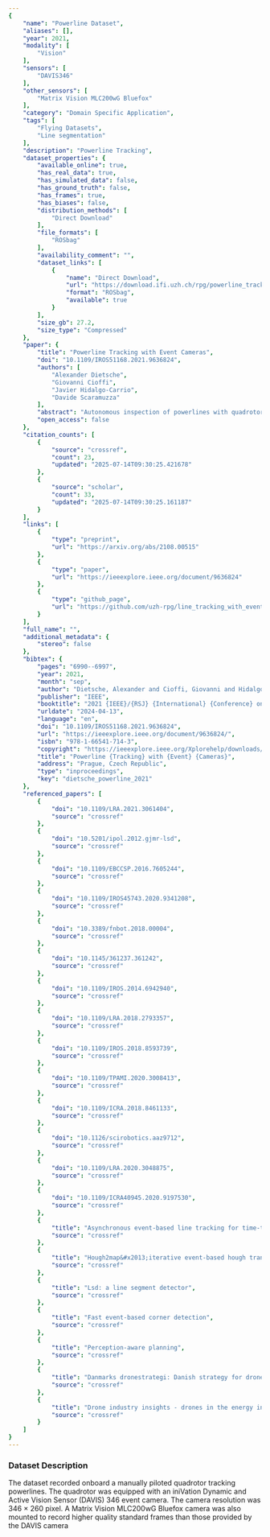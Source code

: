 ```yaml
---
{
    "name": "Powerline Dataset",
    "aliases": [],
    "year": 2021,
    "modality": [
        "Vision"
    ],
    "sensors": [
        "DAVIS346"
    ],
    "other_sensors": [
        "Matrix Vision MLC200wG Bluefox"
    ],
    "category": "Domain Specific Application",
    "tags": [
        "Flying Datasets",
        "Line segmentation"
    ],
    "description": "Powerline Tracking",
    "dataset_properties": {
        "available_online": true,
        "has_real_data": true,
        "has_simulated_data": false,
        "has_ground_truth": false,
        "has_frames": true,
        "has_biases": false,
        "distribution_methods": [
            "Direct Download"
        ],
        "file_formats": [
            "ROSbag"
        ],
        "availability_comment": "",
        "dataset_links": [
            {
                "name": "Direct Download",
                "url": "https://download.ifi.uzh.ch/rpg/powerline_tracking_dataset/",
                "format": "ROSbag",
                "available": true
            }
        ],
        "size_gb": 27.2,
        "size_type": "Compressed"
    },
    "paper": {
        "title": "Powerline Tracking with Event Cameras",
        "doi": "10.1109/IROS51168.2021.9636824",
        "authors": [
            "Alexander Dietsche",
            "Giovanni Cioffi",
            "Javier Hidalgo-Carrio",
            "Davide Scaramuzza"
        ],
        "abstract": "Autonomous inspection of powerlines with quadrotors is challenging. Flights require persistent perception to keep a close look at the lines. We propose a method that uses event cameras to robustly track powerlines. Event cameras are inherently robust to motion blur, have low latency, and high dynamic range. Such properties are advantageous for autonomous inspection of powerlines with drones, where fast motions and challenging illumination conditions are ordinary. Our method identi\ufb01es lines in the stream of events by detecting planes in the spatio-temporal signal, and tracks them through time. The implementation runs onboard and is capable of detecting multiple distinct lines in real time with rates of up to 320 thousand events per second. The performance is evaluated in real-world \ufb02ights along a powerline. The tracker is able to persistently track the powerlines, with a mean lifetime of the line 10\u00d7 longer than existing approaches.",
        "open_access": false
    },
    "citation_counts": [
        {
            "source": "crossref",
            "count": 23,
            "updated": "2025-07-14T09:30:25.421678"
        },
        {
            "source": "scholar",
            "count": 33,
            "updated": "2025-07-14T09:30:25.161187"
        }
    ],
    "links": [
        {
            "type": "preprint",
            "url": "https://arxiv.org/abs/2108.00515"
        },
        {
            "type": "paper",
            "url": "https://ieeexplore.ieee.org/document/9636824"
        },
        {
            "type": "github_page",
            "url": "https://github.com/uzh-rpg/line_tracking_with_event_cameras"
        }
    ],
    "full_name": "",
    "additional_metadata": {
        "stereo": false
    },
    "bibtex": {
        "pages": "6990--6997",
        "year": 2021,
        "month": "sep",
        "author": "Dietsche, Alexander and Cioffi, Giovanni and Hidalgo-Carrio, Javier and Scaramuzza, Davide",
        "publisher": "IEEE",
        "booktitle": "2021 {IEEE}/{RSJ} {International} {Conference} on {Intelligent} {Robots} and {Systems} ({IROS})",
        "urldate": "2024-04-13",
        "language": "en",
        "doi": "10.1109/IROS51168.2021.9636824",
        "url": "https://ieeexplore.ieee.org/document/9636824/",
        "isbn": "978-1-66541-714-3",
        "copyright": "https://ieeexplore.ieee.org/Xplorehelp/downloads/license-information/IEEE.html",
        "title": "Powerline {Tracking} with {Event} {Cameras}",
        "address": "Prague, Czech Republic",
        "type": "inproceedings",
        "key": "dietsche_powerline_2021"
    },
    "referenced_papers": [
        {
            "doi": "10.1109/LRA.2021.3061404",
            "source": "crossref"
        },
        {
            "doi": "10.5201/ipol.2012.gjmr-lsd",
            "source": "crossref"
        },
        {
            "doi": "10.1109/EBCCSP.2016.7605244",
            "source": "crossref"
        },
        {
            "doi": "10.1109/IROS45743.2020.9341208",
            "source": "crossref"
        },
        {
            "doi": "10.3389/fnbot.2018.00004",
            "source": "crossref"
        },
        {
            "doi": "10.1145/361237.361242",
            "source": "crossref"
        },
        {
            "doi": "10.1109/IROS.2014.6942940",
            "source": "crossref"
        },
        {
            "doi": "10.1109/LRA.2018.2793357",
            "source": "crossref"
        },
        {
            "doi": "10.1109/IROS.2018.8593739",
            "source": "crossref"
        },
        {
            "doi": "10.1109/TPAMI.2020.3008413",
            "source": "crossref"
        },
        {
            "doi": "10.1109/ICRA.2018.8461133",
            "source": "crossref"
        },
        {
            "doi": "10.1126/scirobotics.aaz9712",
            "source": "crossref"
        },
        {
            "doi": "10.1109/LRA.2020.3048875",
            "source": "crossref"
        },
        {
            "doi": "10.1109/ICRA40945.2020.9197530",
            "source": "crossref"
        },
        {
            "title": "Asynchronous event-based line tracking for time-to-contact maneuvers in uas",
            "source": "crossref"
        },
        {
            "title": "Hough2map&#x2013;iterative event-based hough transform for high-speed railway mapping",
            "source": "crossref"
        },
        {
            "title": "Lsd: a line segment detector",
            "source": "crossref"
        },
        {
            "title": "Fast event-based corner detection",
            "source": "crossref"
        },
        {
            "title": "Perception-aware planning",
            "source": "crossref"
        },
        {
            "title": "Danmarks dronestrategi: Danish strategy for drone technology development and use",
            "source": "crossref"
        },
        {
            "title": "Drone industry insights - drones in the energy industry: The energy drone operator benchmark",
            "source": "crossref"
        }
    ]
}
---
```


### Dataset Description

The dataset recorded onboard a manually piloted quadrotor tracking powerlines. The quadrotor was equipped with an iniVation Dynamic and Active Vision Sensor (DAVIS) 346 event camera. The camera resolution was 346 × 260 pixel. A Matrix Vision MLC200wG Bluefox camera was also mounted to record higher quality standard frames than those provided by the DAVIS camera
